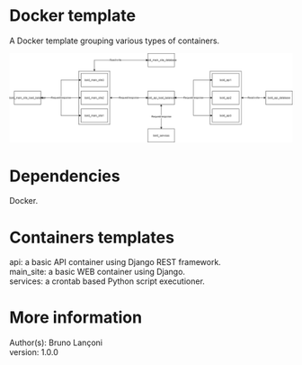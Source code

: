 # Docker template
A Docker template grouping various types of containers.<br>

![Solution structure](https://github.com/BrunoLanconi/desafioBold/blob/main/imgs/solution_structure.png)

# Dependencies
Docker.

# Containers templates
api: a basic API container using Django REST framework.<br>
main_site: a basic WEB container using Django.<br>
services: a crontab based Python script executioner.

# More information
Author(s): Bruno Lançoni<br>
version: 1.0.0
